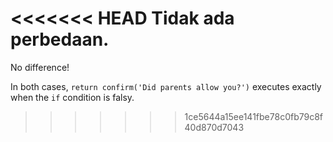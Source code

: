 <<<<<<< HEAD
Tidak ada perbedaan.
=======
No difference!

In both cases, `return confirm('Did parents allow you?')` executes exactly when the `if` condition is falsy.
>>>>>>> 1ce5644a15ee141fbe78c0fb79c8f40d870d7043
